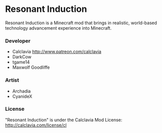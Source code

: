 Resonant Induction
======
Resonant Induction is a Minecraft mod that brings in realistic, world-based technology advancement experience into Minecraft.

### Developer
* Calclavia http://www.patreon.com/calclavia
* DarkCow
* tgame14
* Maxwolf Goodliffe

### Artist
* Archadia
* CyanideX

### License
"Resonant Induction" is under the Calclavia Mod License: http://calclavia.com/license/cl
